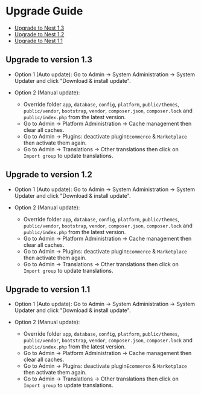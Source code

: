 # Upgrade Guide

- [Upgrade to Nest 1.3](#version_1_3)
- [Upgrade to Nest 1.2](#version_1_2)
- [Upgrade to Nest 1.1](#version_1_1)

<a name="version_1_3"></a>
## Upgrade to version 1.3

- Option 1 (Auto update): Go to Admin -> System Administration -> System Updater and click "Download & install update".

- Option 2 (Manual update):
  - Override folder `app`, `database`, `config`, `platform`, `public/themes`, `public/vendor`, `bootstrap`, `vendor`, `composer.json`, `composer.lock` and `public/index.php` from the latest version.
  - Go to Admin -> Platform Administration -> Cache management then clear all caches.
  - Go to Admin -> Plugins: deactivate plugin`Ecommerce` & `Marketplace` then activate them again.
  - Go to Admin -> Translations -> Other translations then click on `Import group` to update translations.

<a name="version_1_2"></a>
## Upgrade to version 1.2

- Option 1 (Auto update): Go to Admin -> System Administration -> System Updater and click "Download & install update".

- Option 2 (Manual update):
  - Override folder `app`, `database`, `config`, `platform`, `public/themes`, `public/vendor`, `bootstrap`, `vendor`, `composer.json`, `composer.lock` and `public/index.php` from the latest version.
  - Go to Admin -> Platform Administration -> Cache management then clear all caches.
  - Go to Admin -> Plugins: deactivate plugin`Ecommerce` & `Marketplace` then activate them again.
  - Go to Admin -> Translations -> Other translations then click on `Import group` to update translations.
  
<a name="version_1_1"></a>
## Upgrade to version 1.1

- Option 1 (Auto update): Go to Admin -> System Administration -> System Updater and click "Download & install update".

- Option 2 (Manual update):
    - Override folder `app`, `database`, `config`, `platform`, `public/themes`, `public/vendor`, `bootstrap`, `vendor`, `composer.json`, `composer.lock` and `public/index.php` from the latest version.
    - Go to Admin -> Platform Administration -> Cache management then clear all caches.
    - Go to Admin -> Plugins: deactivate plugin`Ecommerce` & `Marketplace` then activate them again.
    - Go to Admin -> Translations -> Other translations then click on `Import group` to update translations.